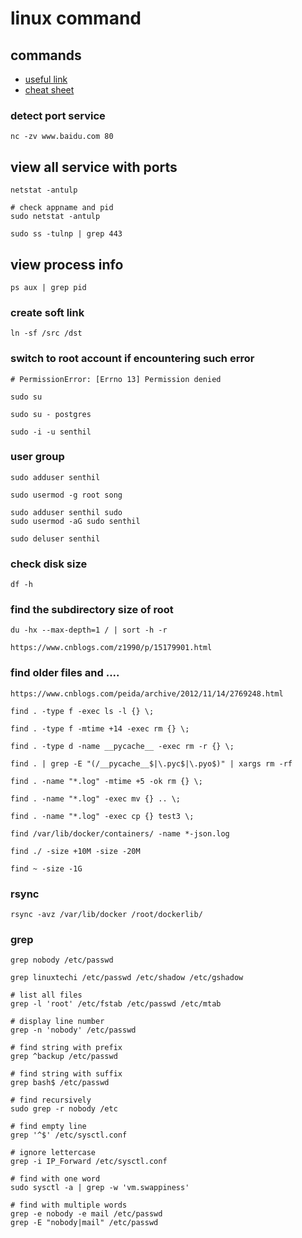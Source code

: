 # linux command

## commands

- [useful link](https://zhuanlan.zhihu.com/p/412735786)
- [cheat sheet](https://phoenixnap.com/kb/linux-commands-cheat-sheet)

### detect port service
```
nc -zv www.baidu.com 80
```

## view all service with ports
```
netstat -antulp

# check appname and pid
sudo netstat -antulp

sudo ss -tulnp | grep 443
```

## view process info
```
ps aux | grep pid
```


### create soft link
```
ln -sf /src /dst
```

### switch to root account if encountering such error
```
# PermissionError: [Errno 13] Permission denied

sudo su

sudo su - postgres

sudo -i -u senthil
```

### user group
```
sudo adduser senthil

sudo usermod -g root song

sudo adduser senthil sudo
sudo usermod -aG sudo senthil

sudo deluser senthil
```

### check disk size
```
df -h
```

### find the subdirectory size of root
```
du -hx --max-depth=1 / | sort -h -r

https://www.cnblogs.com/z1990/p/15179901.html
```

### find older files and ....
```
https://www.cnblogs.com/peida/archive/2012/11/14/2769248.html

find . -type f -exec ls -l {} \;

find . -type f -mtime +14 -exec rm {} \; 

find . -type d -name __pycache__ -exec rm -r {} \;

find . | grep -E "(/__pycache__$|\.pyc$|\.pyo$)" | xargs rm -rf

find . -name "*.log" -mtime +5 -ok rm {} \;

find . -name "*.log" -exec mv {} .. \;

find . -name "*.log" -exec cp {} test3 \;

find /var/lib/docker/containers/ -name *-json.log

find ./ -size +10M -size -20M

find ~ -size -1G
```

### rsync
```
rsync -avz /var/lib/docker /root/dockerlib/
```

### grep
```
grep nobody /etc/passwd

grep linuxtechi /etc/passwd /etc/shadow /etc/gshadow

# list all files
grep -l 'root' /etc/fstab /etc/passwd /etc/mtab

# display line number
grep -n 'nobody' /etc/passwd

# find string with prefix
grep ^backup /etc/passwd

# find string with suffix
grep bash$ /etc/passwd

# find recursively
sudo grep -r nobody /etc

# find empty line
grep '^$' /etc/sysctl.conf

# ignore lettercase
grep -i IP_Forward /etc/sysctl.conf

# find with one word
sudo sysctl -a | grep -w 'vm.swappiness'

# find with multiple words
grep -e nobody -e mail /etc/passwd
grep -E "nobody|mail" /etc/passwd

```




